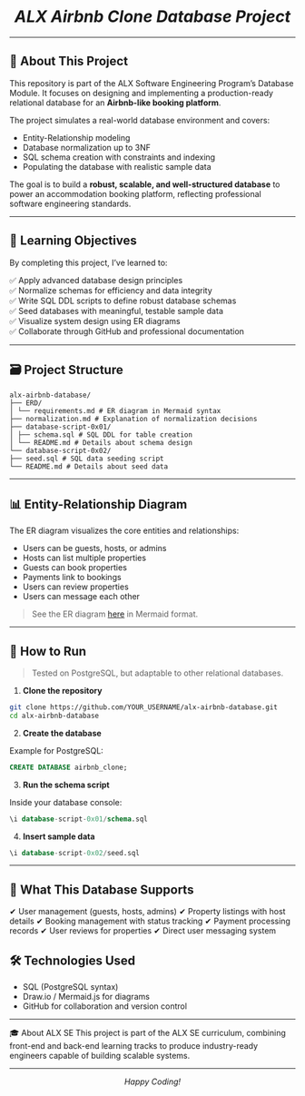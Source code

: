 <h1 align="center"><em>ALX Airbnb Clone Database Project</em></h1>

---

## 📌 About This Project

This repository is part of the ALX Software Engineering Program’s Database Module. It focuses on designing and implementing a production-ready relational database for an **Airbnb-like booking platform**.

The project simulates a real-world database environment and covers:

- Entity-Relationship modeling
- Database normalization up to 3NF
- SQL schema creation with constraints and indexing
- Populating the database with realistic sample data

The goal is to build a **robust, scalable, and well-structured database** to power an accommodation booking platform, reflecting professional software engineering standards.

---

## 🧠 Learning Objectives

By completing this project, I’ve learned to:

✅ Apply advanced database design principles  
✅ Normalize schemas for efficiency and data integrity  
✅ Write SQL DDL scripts to define robust database schemas  
✅ Seed databases with meaningful, testable sample data  
✅ Visualize system design using ER diagrams  
✅ Collaborate through GitHub and professional documentation  

---

## 🗃 Project Structure
```
alx-airbnb-database/
├── ERD/
│ └── requirements.md # ER diagram in Mermaid syntax
├── normalization.md # Explanation of normalization decisions
├── database-script-0x01/
│ ├── schema.sql # SQL DDL for table creation
│ └── README.md # Details about schema design
└── database-script-0x02/
├── seed.sql # SQL data seeding script
└── README.md # Details about seed data
```

---

## 📊 Entity-Relationship Diagram

The ER diagram visualizes the core entities and relationships:

- Users can be guests, hosts, or admins
- Hosts can list multiple properties
- Guests can book properties
- Payments link to bookings
- Users can review properties
- Users can message each other

> See the ER diagram [here](ERD/requirements.md) in Mermaid format.

---

## 💾 How to Run

> Tested on PostgreSQL, but adaptable to other relational databases.

1. **Clone the repository**

```bash
git clone https://github.com/YOUR_USERNAME/alx-airbnb-database.git
cd alx-airbnb-database
```

2. **Create the database**

Example for PostgreSQL:

```sql
CREATE DATABASE airbnb_clone;
```

3. **Run the schema script**

Inside your database console:

```sql
\i database-script-0x01/schema.sql
```

4. **Insert sample data**

```sql
\i database-script-0x02/seed.sql
```

---

## 📝 What This Database Supports
✔ User management (guests, hosts, admins)
✔ Property listings with host details
✔ Booking management with status tracking
✔ Payment processing records
✔ User reviews for properties
✔ Direct user messaging system

## 🛠 Technologies Used

- SQL (PostgreSQL syntax)
- Draw.io / Mermaid.js for diagrams
- GitHub for collaboration and version control

---

🎓 About ALX SE
This project is part of the ALX SE curriculum, combining front-end and back-end learning tracks to produce industry-ready engineers capable of building scalable systems.

---

<p align="center"><em>Happy Coding!</em></p> 
